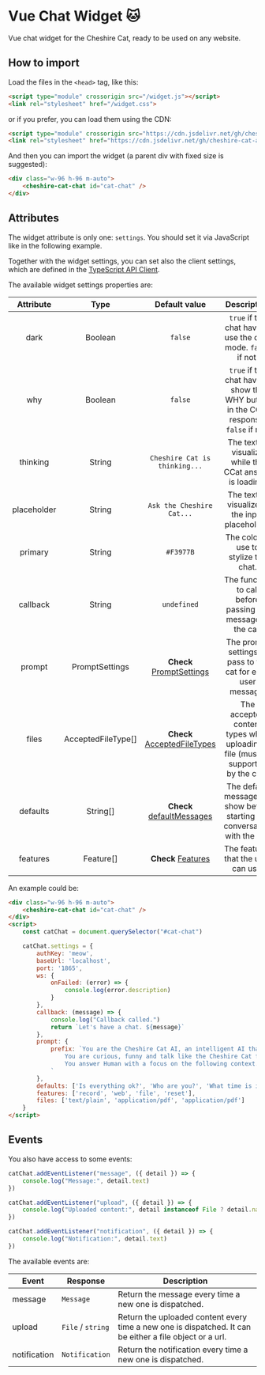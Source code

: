 # Vue Chat Widget 🐱

Vue chat widget for the Cheshire Cat, ready to be used on any website.

## How to import

Load the files in the `<head>` tag, like this:

```html
<script type="module" crossorigin src="/widget.js"></script>
<link rel="stylesheet" href="/widget.css">
```

or if you prefer, you can load them using the CDN:

```html
<script type="module" crossorigin src="https://cdn.jsdelivr.net/gh/cheshire-cat-ai/widget-vue@main/example/widget.js"></script>
<link rel="stylesheet" href="https://cdn.jsdelivr.net/gh/cheshire-cat-ai/widget-vue@main/example/widget.css">
```

And then you can import the widget (a parent div with fixed size is suggested):

```html
<div class="w-96 h-96 m-auto">
    <cheshire-cat-chat id="cat-chat" />
</div>
```

## Attributes

The widget attribute is only one: `settings`. You should set it via JavaScript like in the following example.

Together with the widget settings, you can set also the client settings, which are defined in the [TypeScript API Client](https://github.com/cheshire-cat-ai/api-client-ts#client-settings).

The available widget settings properties are:

| Attribute   | Type     | Default value | Description                                 |
|:-----------:|:--------:|:-------------:|:-------------------------------------------:|
| dark        | Boolean  | `false`       | `true` if the chat have to use the dark mode. `false` if not. |
| why         | Boolean  | `false`       | `true` if the chat have to show the WHY button in the CCat response. `false` if not. |
| thinking    | String   | `Cheshire Cat is thinking...` | The text to visualize while the CCat answer is loading. |
| placeholder | String   | `Ask the Cheshire Cat...` | The text to visualize in the input placeholder. |
| primary     | String   | `#F3977B`     | The color to use to stylize the chat. |
| callback    | String   | `undefined`   | The function to call before passing the message to the cat. |
| prompt      | PromptSettings | **Check** [PromptSettings](https://github.com/cheshire-cat-ai/api-client-ts/blob/main/api/utils.ts#L3) | The prompt settings to pass to the cat for each user message. |
| files       | AcceptedFileType[] | **Check** [AcceptedFileTypes](https://github.com/cheshire-cat-ai/api-client-ts/blob/main/api/utils.ts#L60) | The accepted content types when uploading a file (must be supported by the cat). |
| defaults    | String[] | **Check** [defaultMessages](https://github.com/cheshire-cat-ai/widget-vue/blob/main/src/stores/useMessages.ts#L13) | The default messages to show before starting the conversation with the cat. |
| features    | Feature[] | **Check** [Features](https://github.com/cheshire-cat-ai/widget-vue/blob/main/src/config.ts#L6) | The features that the user can use. |

An example could be:

```html
<div class="w-96 h-96 m-auto">
    <cheshire-cat-chat id="cat-chat" />
</div>
<script>
    const catChat = document.querySelector("#cat-chat")

    catChat.settings = {
        authKey: 'meow',
        baseUrl: 'localhost',
        port: '1865',
        ws: {
            onFailed: (error) => {
                console.log(error.description)
            }
        },
        callback: (message) => {
            console.log("Callback called.")
            return `Let's have a chat. ${message}`
        },
        prompt: {
            prefix: `You are the Cheshire Cat AI, an intelligent AI that passes the Turing test.
                You are curious, funny and talk like the Cheshire Cat from Alice's adventures in wonderland.
                You answer Human with a focus on the following context.
            `
        },
        defaults: ['Is everything ok?', 'Who are you?', 'What time is it?', 'What\'s up?', 'Hello Cheshire Cat!'],
        features: ['record', 'web', 'file', 'reset'],
        files: ['text/plain', 'application/pdf', 'application/pdf']
    }
</script>
```

## Events

You also have access to some events:

```js
catChat.addEventListener("message", ({ detail }) => {
    console.log("Message:", detail.text)
})

catChat.addEventListener("upload", ({ detail }) => {
    console.log("Uploaded content:", detail instanceof File ? detail.name : detail)
})

catChat.addEventListener("notification", ({ detail }) => {
    console.log("Notification:", detail.text)
})
```

The available events are:

| Event          | Response          | Description                                            |
|----------------|-------------------|--------------------------------------------------------|
| message        | `Message`         | Return the message every time a new one is dispatched. |
| upload         | `File` / `string` | Return the uploaded content every time a new one is dispatched. It can be either a file object or a url. |
| notification   | `Notification`    | Return the notification every time a new one is dispatched. |
